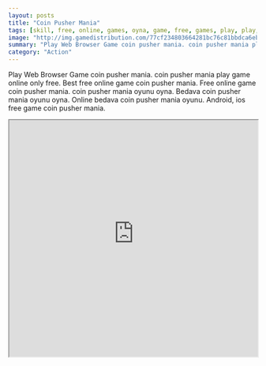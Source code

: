 ```yaml
---
layout: posts
title: "Coin Pusher Mania"
tags: [skill, free, online, games, oyna, game, free, games, play, play, games]
image: "http://img.gamedistribution.com/77cf234803664281bc76c81bbdca6eb6.jpg"
summary: "Play Web Browser Game coin pusher mania. coin pusher mania play game online only free. Best free online game coin pusher mania. Free online game coin pusher mania. coin pusher mania oyunu oyna. Bedava coin pusher mania oyunu oyna. Online bedava coin pusher mania oyunu. Android, ios free game coin pusher mania."
category: "Action"
---
```


Play Web Browser Game coin pusher mania. coin pusher mania play game online only free. Best free online game coin pusher mania. Free online game coin pusher mania. coin pusher mania oyunu oyna. Bedava coin pusher mania oyunu oyna. Online bedava coin pusher mania oyunu. Android, ios free game coin pusher mania.

<iframe width="100%" height="480px;" src="http://flash.gamedistribution.com?game=77cf234803664281bc76c81bbdca6eb6"></iframe>